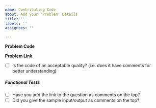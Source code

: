 ```yaml
---
name: Contributing Code
about: Add your 'Problem' Details
title: ''
labels: ''
assignees: ''

---
```


**Problem Code**
<!-- Add your "Problem Code" -->

**Problem Link**
<!-- Add your "Problem" link -->

- [ ] Is the code of an acceptable quality? (i.e. does it have comments for better understanding)

##### Functional Tests #####

- [ ] Have you add the link to the question as comments on the top?
- [ ] Did you give the sample input/output as comments on the top?
